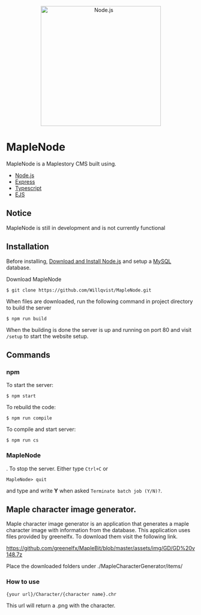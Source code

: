 <p align="center">
  <a href="https://nodejs.org/">
    <img
      alt="Node.js"
      src="https://i.imgur.com/kMAiROs.png"
      width="320"
    />
  </a>
</p>


# MapleNode
MapleNode is a Maplestory CMS built using.
* [Node.js](https://nodejs.org/en/) 
* [Express](https://expressjs.com/)
* [Typescript](https://www.typescriptlang.org/)
* [EJS](https://ejs.co/)

## Notice
MapleNode is still in development and is not currently functional

## Installation
Before installing, [Download and Install Node.js](https://nodejs.org/en/download/) and setup a [MySQL](https://www.mysql.com/) database.

Download MapleNode 
```
$ git clone https://github.com/Willqvist/MapleNode.git
```
When files are downloaded, run the following command in project directory to build the server
```
$ npm run build
```
When the building is done the server is up and running on port 80 and visit `/setup` to start the website setup.

## Commands

### npm
To start the server:

```
$ npm start
```

To rebuild the code:
```
$ npm run compile
``` 

To compile and start server:
``` 
$ npm run cs
``` 

### MapleNode
. To stop the server. Either type `Ctrl+C` or
```$xslt
MapleNode> quit
```
and type and write **Y** when asked `Terminate batch job (Y/N)?`.

## Maple character image generator.
Maple character image generator is an application that generates a maple character image with information from the database. This application uses files provided by greenelfx. To download them visit the following link.

https://github.com/greenelfx/MapleBit/blob/master/assets/img/GD/GD%20v148.7z

Place the downloaded folders under ./MapleCharacterGenerator/items/


### How to use
```
{your url}/Character/{character name}.chr
```
This url will return a .png with the character.

[logo]: https://i.imgur.com/kMAiROs.png

